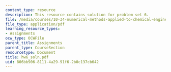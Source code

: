 ```yaml
---
content_type: resource
description: This resource contains solution for problem set 6.
file: /media/courses/10-34-numerical-methods-applied-to-chemical-engineering-fall-2005/806bb90681114a2991f62b0c137cb642_hw6_soln.pdf
file_type: application/pdf
learning_resource_types:
- Assignments
ocw_type: OCWFile
parent_title: Assignments
parent_type: CourseSection
resourcetype: Document
title: hw6_soln.pdf
uid: 806bb906-8111-4a29-91f6-2b0c137cb642
---
```

